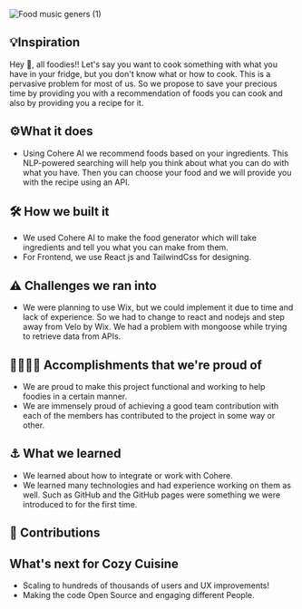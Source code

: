 ![Food music geners (1)](https://user-images.githubusercontent.com/81790585/194751827-c666fffe-c890-41e9-badb-ae26a8163e47.gif)


##  💡Inspiration
Hey 👋, all foodies!!
Let's say you want to cook something with what you have in your fridge, but you don't know what or how to cook. This is a pervasive problem for most of us. So we propose to save your precious time by providing you with a recommendation of foods you can cook and also by providing you a recipe for it.


##  ⚙️What it does
- Using Cohere AI we recommend foods based on your ingredients. This NLP-powered searching will 
  help you think about what you can do with what you have. Then you can choose your food and we will 
  provide you with the recipe using an API.

## 🛠️ How we built it
- We used Cohere AI to make the food generator which will take ingredients and tell you what you can 
   make from them.
- For Frontend, we use React js and TailwindCss for designing. 

## ⚠️ Challenges we ran into
- We were planning to use Wix, but we could implement it due to time and lack of experience. So we 
   had to change to react and nodejs and step away from Velo by Wix. We had a problem with mongoose 
   while trying to retrieve data from APIs.

## 👩‍💼🧑‍💻 Accomplishments that we're proud of
- We are proud to make this project functional and working to help foodies in a certain manner.
- We are immensely proud of achieving a good team contribution with each of the members has 
  contributed to the project in some way or other.

## ⚓ What we learned
- We learned about how to integrate or work with Cohere.
-  We learned many technologies and had experience working on them as well. Such as GitHub and the 
   GitHub pages were something we were introduced to for the first time.

## 🤝 Contributions 

## What's next for Cozy Cuisine
- Scaling to hundreds of thousands of users and UX improvements!
- Making the code Open Source and engaging different People.
